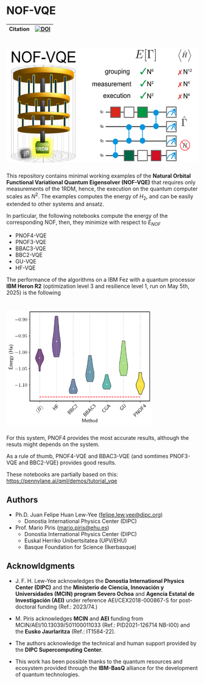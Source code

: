 # NOF-VQE

| **Citation** | [![DOI](XXXX)](XXXX) |
| ------------ | ---------------------------------------------------------------------------------------------- |

# <img src="https://github.com/felipelewyee/NOF-VQE/blob/main/NOF-VQE.png" height=300>

This repository contains minimal working examples of the **Natural Orbital Functional Variational Quantum Eigensolver (NOF-VQE)** that requires only measurements of the 1RDM, hence, the execution on the quantum computer scales as $N^2$. The examples computes the energy of $H_2$, and can be easily extended to other systems and ansatz.

In particular, the following notebooks compute the energy of the corresponding NOF, then, they minimize with respect to $E_{NOF}$
- PNOF4-VQE
- PNOF3-VQE
- BBAC3-VQE
- BBC2-VQE
- GU-VQE
- HF-VQE

The performance of the algorithms on a IBM Fez with a quantum processor **IBM Heron R2** (optimization level 3 and resilience level 1, run on May 5th, 2025) is the following

# <img src="https://github.com/felipelewyee/NOF-VQE/blob/main/H2-IBM-Fez-1000.png" height=300>

For this system, PNOF4 provides the most accurate results, although the resuts might depends on the system.

As a rule of thumb, PNOF4-VQE and BBAC3-VQE (and somtimes PNOF3-VQE and BBC2-VQE) provides good results.

These notebooks are partially based on this: https://pennylane.ai/qml/demos/tutorial_vqe

## Authors

- Ph.D. Juan Felipe Huan Lew-Yee (felipe.lew.yee@dipc.org)
  - Donostia International Physics Center (DIPC)
- Prof. Mario Piris (mario.piris@ehu.es)
  - Donostia International Physics Center (DIPC)
  - Euskal Herriko Unibertsitatea (UPV/EHU)
  - Basque Foundation for Science (Ikerbasque)

## Acknowldgments

- J. F. H. Lew-Yee acknowledges the **Donostia International Physics Center (DIPC)** and the **Ministerio de Ciencia, Innovación y Universidades (MCIN) program Severo Ochoa** and **Agencia Estatal de Investigación (AEI)** under reference AEI/CEX2018-000867-S for post-doctoral funding (Ref.: 2023/74.)

- M. Piris acknowledges **MCIN** and **AEI** funding from MCIN/AEI/10.13039/501100011033 (Ref.: PID2021-126714 NB-I00) and the **Eusko Jaurlaritza** (Ref.: IT1584-22).

- The authors acknowledge the technical and human support provided by the **DIPC Supercomputing Center**.

- This work has been possible thanks to the quantum resources and ecosystem provided through the **IBM-BasQ** alliance for the development of quantum technologies.